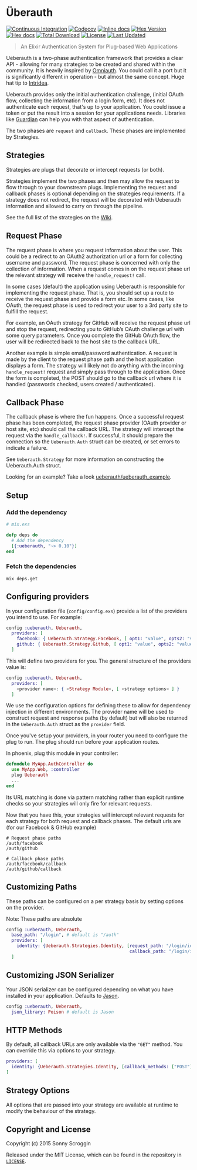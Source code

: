 # Überauth

[![Continuous Integration](https://github.com/ueberauth/ueberauth/actions/workflows/ci.yml/badge.svg)](https://github.com/ueberauth/ueberauth/actions/workflows/ci.yml)
[![Codecov](https://codecov.io/gh/ueberauth/ueberauth/branch/master/graph/badge.svg)](https://codecov.io/gh/ueberauth/ueberauth)
[![Inline docs](http://inch-ci.org/github/ueberauth/ueberauth.svg)](http://inch-ci.org/github/ueberauth/ueberauth)
[![Hex Version](http://img.shields.io/hexpm/v/ueberauth.svg)](https://hex.pm/packages/ueberauth)
[![Hex docs](http://img.shields.io/badge/hex.pm-docs-green.svg)](https://hexdocs.pm/ueberauth)
[![Total Download](https://img.shields.io/hexpm/dt/ueberauth.svg)](https://hex.pm/packages/ueberauth)
[![License](https://img.shields.io/hexpm/l/ueberauth.svg)](https://github.com/ueberauth/ueberauth/blob/master/LICENSE)
[![Last Updated](https://img.shields.io/github/last-commit/ueberauth/ueberauth.svg)](https://github.com/ueberauth/ueberauth/commits/master)


> An Elixir Authentication System for Plug-based Web Applications

Ueberauth is a two-phase authentication framework that provides a clear API -
allowing for many strategies to be created and shared within the community. It
is heavily inspired by [Omniauth](https://github.com/intridea/omniauth). You
could call it a port but it is significantly different in operation - but
almost the same concept. Huge hat tip to [Intridea](https://github.com/intridea).

Ueberauth provides only the initial authentication challenge, (initial OAuth
flow, collecting the information from a login form, etc). It does not
authenticate each request, that's up to your application. You could issue a
token or put the result into a session for your applications needs. Libraries
like [Guardian](https://github.com/hassox/guardian) can help you with that
aspect of authentication.

The two phases are `request` and `callback`. These phases are implemented by
Strategies.

## Strategies

Strategies are plugs that decorate or intercept requests (or both).

Strategies implement the two phases and then may allow the request to flow
through to your downstream plugs. Implementing the request and callback phases
is optional depending on the strategies requirements. If a strategy does not
redirect, the request will be decorated with Ueberauth information and
allowed to carry on through the pipeline.

See the full list of the strategies on the [Wiki](https://github.com/ueberauth/ueberauth/wiki/List-of-Strategies).

## Request Phase

The request phase is where you request information about the user. This could
be a redirect to an OAuth2 authorization url or a form for collecting username
and password. The request phase is concerned with only the collection of
information. When a request comes in on the request phase url the relevant
strategy will receive the `handle_request!` call.

In some cases (default) the application using Ueberauth is responsible for
implementing the request phase. That is, you should set up a route to receive
the request phase and provide a form etc. In some cases, like OAuth, the
request phase is used to redirect your user to a 3rd party site to fulfill
the request.

For example, an OAuth strategy for GitHub will receive the request phase url
and stop the request, redirecting you to GitHub’s OAuth challenge url with
some query parameters. Once you complete the GitHub OAuth flow, the user will
be redirected back to the host site to the callback URL.

Another example is simple email/password authentication. A request is made by
the client to the request phase path and the host application displays a form.
The strategy will likely not do anything with the incoming `handle_request!`
request and simply pass through to the application. Once the form is completed,
the POST should go to the callback url where it is handled (passwords checked,
users created / authenticated).

## Callback Phase

The callback phase is where the fun happens. Once a successful request phase has been completed, the request phase provider (OAuth provider or host site, etc)
should call the callback URL. The strategy will intercept the request via the `handle_callback!`. If successful, it should prepare the connection so the `Ueberauth.Auth` struct can be created, or set errors to indicate a failure.

See `Ueberauth.Strategy` for more information on constructing the Ueberauth.Auth struct.

Looking for an example? Take a look [ueberauth/ueberauth_example](https://github.com/ueberauth/ueberauth_example).

## Setup

### Add the dependency

```elixir
# mix.exs

defp deps do
  # Add the dependency
  [{:ueberauth, "~> 0.10"}]
end
```

### Fetch the dependencies

```shell
mix deps.get
```

## Configuring providers

In your configuration file (`config/config.exs`) provide a list of the providers you intend to use. For example:

```elixir
config :ueberauth, Ueberauth,
  providers: [
    facebook: { Ueberauth.Strategy.Facebook, [ opt1: "value", opts2: "value" ] },
    github: { Ueberauth.Strategy.Github, [ opt1: "value", opts2: "value" ] }
  ]
```

This will define two providers for you. The general structure of the providers value is:

```elixir
config :ueberauth, Ueberauth,
  providers: [
    <provider name>: { <Strategy Module>, [ <strategy options> ] }
  ]
```

We use the configuration options for defining these to allow for dependency
injection in different environments. The provider name will be used to construct
request and response paths (by default) but will also be returned in the
`Ueberauth.Auth` struct as the `provider` field.

Once you've setup your providers, in your router you need to configure the plug
to run. The plug should run before your application routes.

In phoenix, plug this module in your controller:

```elixir
defmodule MyApp.AuthController do
  use MyApp.Web, :controller
  plug Ueberauth
  ...
end
```

Its URL matching is done via pattern matching rather than explicit runtime
checks so your strategies will only fire for relevant requests.

Now that you have this, your strategies will intercept relevant requests for
each strategy for both request and callback phases. The default urls are (for
our Facebook & GitHub example)

```
# Request phase paths
/auth/facebook
/auth/github

# Callback phase paths
/auth/facebook/callback
/auth/github/callback
```

## Customizing Paths

These paths can be configured on a per strategy basis by setting options on
the provider.

Note: These paths are absolute

```elixir
config :ueberauth, Ueberauth,
  base_path: "/login", # default is "/auth"
  providers: [
    identity: {Ueberauth.Strategies.Identity, [request_path: "/login/identity",
                                               callback_path: "/login/identity/callback"]}
  ]
```

## Customizing JSON Serializer

Your JSON serializer can be configured depending on what you have installed in your application.  Defaults to [Jason](https://github.com/michalmuskala/jason).

```elixir
config :ueberauth, Ueberauth,
  json_library: Poison # default is Jason
```

## HTTP Methods

By default, all callback URLs are only available via the `"GET"` method. You
can override this via options to your strategy.

```elixir
providers: [
  identity: {Ueberauth.Strategies.Identity, [callback_methods: ["POST"]]}
]
```

## Strategy Options

All options that are passed into your strategy are available at runtime to
modify the behaviour of the strategy.

## Copyright and License

Copyright (c) 2015 Sonny Scroggin

Released under the MIT License, which can be found in the repository in [`LICENSE`](https://raw.githubusercontent.com/ueberauth/ueberauth/master/LICENSE).
